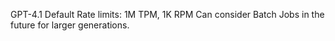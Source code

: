 GPT-4.1 Default Rate limits: 1M TPM, 1K RPM
Can consider Batch Jobs in the future for larger generations.